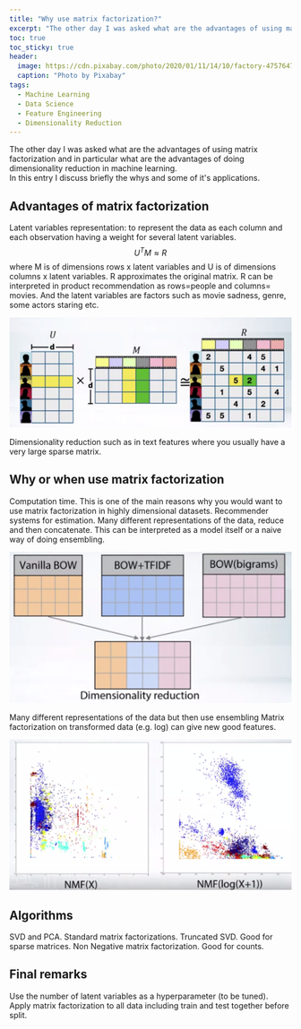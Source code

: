 ```yaml
---
title: "Why use matrix factorization?"
excerpt: "The other day I was asked what are the advantages of using matrix factorization and in particular what are the advantages of doing dimensionality reduction in machine learning."
toc: true
toc_sticky: true
header:
  image: https://cdn.pixabay.com/photo/2020/01/11/14/10/factory-4757647_1280.jpg
  caption: "Photo by Pixabay"
tags: 
  - Machine Learning 
  - Data Science 
  - Feature Engineering
  - Dimensionality Reduction
---
```


The other day I was asked what are the advantages of using matrix factorization and in particular what are the advantages of doing dimensionality reduction in machine learning.  
In this entry I discuss briefly the whys and some of it's applications.

## Advantages of matrix factorization  
Latent variables representation: to represent the data as each column and each observation having a weight for several latent variables.
$$U^TM \approx R$$ where M is of dimensions rows x latent variables and U is of dimensions columns x latent variables. R approximates the original matrix. 
R can be interpreted in product recommendation as rows=people and columns= movies. And the latent variables are factors such as movie sadness, genre, some actors staring etc.

![recommender](/assets/postsImages/recommend.PNG  "Recommender System")

Dimensionality reduction such as in text features where you usually have a very large sparse matrix. 

## Why or when use matrix factorization
Computation time. This is one of the main reasons why you would want to use matrix factorization in highly dimensional datasets. 
Recommender systems for estimation.
Many different representations of the data, reduce and then concatenate. This can be interpreted as a model itself or a naive way of doing ensembling.

![append](/assets/postsImages/append.PNG  "Append many features of different techniques")

Many different representations of the data but then use ensembling
Matrix factorization on transformed data (e.g. log) can give new good features. 

![features](/assets/postsImages/features.PNG  "Feature Engineering")

## Algorithms
SVD and PCA. Standard matrix factorizations. 
Truncated SVD. Good for sparse matrices. 
Non Negative matrix factorization. Good for counts.

## Final remarks
Use the number of latent variables as a hyperparameter (to be tuned).
Apply matrix factorization to all data including train and test together before split.


